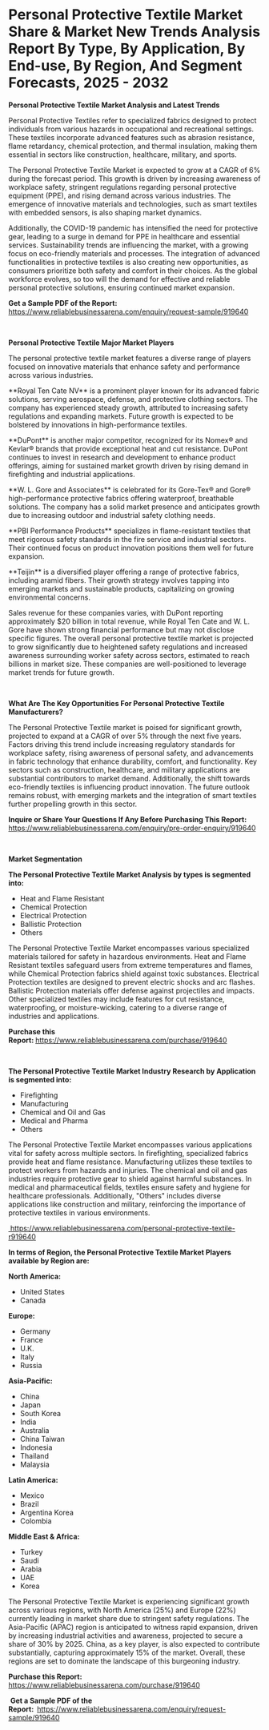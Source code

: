 <p><h1>Personal Protective Textile Market Share & Market New Trends Analysis Report By Type, By Application, By End-use, By Region, And Segment Forecasts, 2025 - 2032</h1></p><p><strong>Personal Protective Textile Market Analysis and Latest Trends</strong></p>
<p><p>Personal Protective Textiles refer to specialized fabrics designed to protect individuals from various hazards in occupational and recreational settings. These textiles incorporate advanced features such as abrasion resistance, flame retardancy, chemical protection, and thermal insulation, making them essential in sectors like construction, healthcare, military, and sports.</p><p>The Personal Protective Textile Market is expected to grow at a CAGR of 6% during the forecast period. This growth is driven by increasing awareness of workplace safety, stringent regulations regarding personal protective equipment (PPE), and rising demand across various industries. The emergence of innovative materials and technologies, such as smart textiles with embedded sensors, is also shaping market dynamics. </p><p>Additionally, the COVID-19 pandemic has intensified the need for protective gear, leading to a surge in demand for PPE in healthcare and essential services. Sustainability trends are influencing the market, with a growing focus on eco-friendly materials and processes. The integration of advanced functionalities in protective textiles is also creating new opportunities, as consumers prioritize both safety and comfort in their choices. As the global workforce evolves, so too will the demand for effective and reliable personal protective solutions, ensuring continued market expansion.</p></p>
<p><strong>Get a Sample PDF of the Report:&nbsp;</strong> <a href="https://www.reliablebusinessarena.com/enquiry/request-sample/919640?utm_campaign=2013&utm_medium=2&utm_source=Github&utm_content=ia&utm_term=18042025&utm_id=personal-protective-textile">https://www.reliablebusinessarena.com/enquiry/request-sample/919640</a></p>
<p>&nbsp;</p>
<p><strong>Personal Protective Textile Major Market Players</strong></p>
<p><p>The personal protective textile market features a diverse range of players focused on innovative materials that enhance safety and performance across various industries.</p><p>**Royal Ten Cate NV** is a prominent player known for its advanced fabric solutions, serving aerospace, defense, and protective clothing sectors. The company has experienced steady growth, attributed to increasing safety regulations and expanding markets. Future growth is expected to be bolstered by innovations in high-performance textiles.</p><p>**DuPont** is another major competitor, recognized for its Nomex® and Kevlar® brands that provide exceptional heat and cut resistance. DuPont continues to invest in research and development to enhance product offerings, aiming for sustained market growth driven by rising demand in firefighting and industrial applications.</p><p>**W. L. Gore and Associates** is celebrated for its Gore-Tex® and Gore® high-performance protective fabrics offering waterproof, breathable solutions. The company has a solid market presence and anticipates growth due to increasing outdoor and industrial safety clothing needs.</p><p>**PBI Performance Products** specializes in flame-resistant textiles that meet rigorous safety standards in the fire service and industrial sectors. Their continued focus on product innovation positions them well for future expansion.</p><p>**Teijin** is a diversified player offering a range of protective fabrics, including aramid fibers. Their growth strategy involves tapping into emerging markets and sustainable products, capitalizing on growing environmental concerns.</p><p>Sales revenue for these companies varies, with DuPont reporting approximately $20 billion in total revenue, while Royal Ten Cate and W. L. Gore have shown strong financial performance but may not disclose specific figures. The overall personal protective textile market is projected to grow significantly due to heightened safety regulations and increased awareness surrounding worker safety across sectors, estimated to reach billions in market size. These companies are well-positioned to leverage market trends for future growth.</p></p>
<p>&nbsp;</p>
<p><strong>What Are The Key Opportunities For Personal Protective Textile Manufacturers?</strong></p>
<p><p>The Personal Protective Textile market is poised for significant growth, projected to expand at a CAGR of over 5% through the next five years. Factors driving this trend include increasing regulatory standards for workplace safety, rising awareness of personal safety, and advancements in fabric technology that enhance durability, comfort, and functionality. Key sectors such as construction, healthcare, and military applications are substantial contributors to market demand. Additionally, the shift towards eco-friendly textiles is influencing product innovation. The future outlook remains robust, with emerging markets and the integration of smart textiles further propelling growth in this sector.</p></p>
<p><strong>Inquire or Share Your Questions If Any Before Purchasing This Report:</strong> <a href="https://www.reliablebusinessarena.com/enquiry/pre-order-enquiry/919640?utm_campaign=2013&utm_medium=2&utm_source=Github&utm_content=ia&utm_term=18042025&utm_id=personal-protective-textile">https://www.reliablebusinessarena.com/enquiry/pre-order-enquiry/919640</a></p>
<p>&nbsp;</p>
<p><strong>Market Segmentation</strong></p>
<p><strong>The Personal Protective Textile Market Analysis by types is segmented into:</strong></p>
<p><ul><li>Heat and Flame Resistant</li><li>Chemical Protection</li><li>Electrical Protection</li><li>Ballistic Protection</li><li>Others</li></ul></p>
<p><p>The Personal Protective Textile Market encompasses various specialized materials tailored for safety in hazardous environments. Heat and Flame Resistant textiles safeguard users from extreme temperatures and flames, while Chemical Protection fabrics shield against toxic substances. Electrical Protection textiles are designed to prevent electric shocks and arc flashes. Ballistic Protection materials offer defense against projectiles and impacts. Other specialized textiles may include features for cut resistance, waterproofing, or moisture-wicking, catering to a diverse range of industries and applications.</p></p>
<p><strong>Purchase this Report:&nbsp;</strong><a href="https://www.reliablebusinessarena.com/purchase/919640?utm_campaign=2013&utm_medium=2&utm_source=Github&utm_content=ia&utm_term=18042025&utm_id=personal-protective-textile">https://www.reliablebusinessarena.com/purchase/919640</a></p>
<p>&nbsp;</p>
<p><strong>The Personal Protective Textile Market Industry Research by Application is segmented into:</strong></p>
<p><ul><li>Firefighting</li><li>Manufacturing</li><li>Chemical and Oil and Gas</li><li>Medical and Pharma</li><li>Others</li></ul></p>
<p><p>The Personal Protective Textile Market encompasses various applications vital for safety across multiple sectors. In firefighting, specialized fabrics provide heat and flame resistance. Manufacturing utilizes these textiles to protect workers from hazards and injuries. The chemical and oil and gas industries require protective gear to shield against harmful substances. In medical and pharmaceutical fields, textiles ensure safety and hygiene for healthcare professionals. Additionally, "Others" includes diverse applications like construction and military, reinforcing the importance of protective textiles in various environments.</p></p>
<p><a href="https://www.reliablebusinessarena.com/personal-protective-textile-r919640?utm_campaign=2013&utm_medium=2&utm_source=Github&utm_content=ia&utm_term=18042025&utm_id=personal-protective-textile">&nbsp;https://www.reliablebusinessarena.com/personal-protective-textile-r919640</a></p>
<p><strong>In terms of Region, the Personal Protective Textile Market Players available by Region are:</strong></p>
<p>
    <p> <strong> North America: </strong>
        <ul>
            <li>United States</li>
            <li>Canada</li>
        </ul>
        </p> 
    <p> <strong> Europe: </strong>
        <ul>
            <li>Germany</li>
            <li>France</li>
            <li>U.K.</li>
            <li>Italy</li>
            <li>Russia</li>
        </ul>
        </p> 
    <p> <strong> Asia-Pacific: </strong>
        <ul>
            <li>China</li>
            <li>Japan</li>
            <li>South Korea</li>
            <li>India</li>
            <li>Australia</li>
            <li>China Taiwan</li>
            <li>Indonesia</li>
            <li>Thailand</li>
            <li>Malaysia</li>
        </ul>
        </p> 
    <p> <strong> Latin America: </strong>
        <ul>
            <li>Mexico</li>
            <li>Brazil</li>
            <li>Argentina Korea</li>
            <li>Colombia</li>
        </ul>
        </p> 
    <p> <strong> Middle East & Africa: </strong>
        <ul>
            <li>Turkey</li>
            <li>Saudi</li>
            <li>Arabia</li>
            <li>UAE</li>
            <li>Korea</li>
        </ul>
    </p>
    </p>
<p><p>The Personal Protective Textile Market is experiencing significant growth across various regions, with North America (25%) and Europe (22%) currently leading in market share due to stringent safety regulations. The Asia-Pacific (APAC) region is anticipated to witness rapid expansion, driven by increasing industrial activities and awareness, projected to secure a share of 30% by 2025. China, as a key player, is also expected to contribute substantially, capturing approximately 15% of the market. Overall, these regions are set to dominate the landscape of this burgeoning industry.</p></p>
<p><strong>Purchase this Report: </strong><a href="https://www.reliablebusinessarena.com/purchase/919640?utm_campaign=2013&utm_medium=2&utm_source=Github&utm_content=ia&utm_term=18042025&utm_id=personal-protective-textile">https://www.reliablebusinessarena.com/purchase/919640</a></p>
<p>&nbsp;<strong>Get a Sample PDF of the Report:&nbsp;&nbsp;</strong><a href="https://www.reliablebusinessarena.com/enquiry/request-sample/919640?utm_campaign=2013&utm_medium=2&utm_source=Github&utm_content=ia&utm_term=18042025&utm_id=personal-protective-textile">https://www.reliablebusinessarena.com/enquiry/request-sample/919640</a></p>
<p><strong></strong></p>
<p><p></p><p></p><p></p></p>